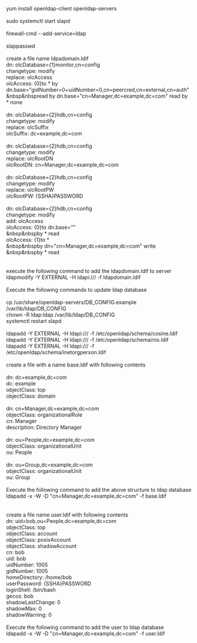 yum install openldap-client openldap-servers<br>
<br>
sudo systemctl start slapd<br>
<br>
firewall-cmd --add-service=ldap<br>
<br>
slappasswd<br>
<br>
create a file name ldpadomain.ldif<br>
dn: olcDatabase={1}monitor,cn=config<br>
changetype: modify<br>
replace: olcAccess<br>
olcAccess: {0}to * by dn.base="gidNumber=0+uidNumber=0,cn=peercred,cn=external,cn=auth"
&nbsp&nbspread by dn.base="cn=Manager,dc=example,dc=com" read by * none<br>
<br>
dn: olcDatabase={2}hdb,cn=config<br>
changetype: modify<br>
replace: olcSuffix<br>
olcSuffix: dc=example,dc=com<br>
<br>
dn: olcDatabase={2}hdb,cn=config<br>
changetype: modify<br>
replace: olcRootDN<br>
olcRootDN: cn=Manager,dc=example,dc=com<br>
<br>
dn: olcDatabase={2}hdb,cn=config<br>
changetype: modify<br>
replace: olcRootPW<br>
olcRootPW: {SSHA}PASSWORD<br>
<br>
dn: olcDatabase={2}hdb,cn=config<br>
changetype: modify<br>
add: olcAccess<br>
olcAccess: {0}to dn.base=""<br>
&nbsp&nbspby * read<br>
olcAccess: {1}to *<br>
&nbsp&nbspby dn="cn=Manager,dc=example,dc=com" write<br>
&nbsp&nbspby * read<br>
<br>
<br>
execute the following command to add the ldapdomain.ldif to server<br>
ldapmodify -Y EXTERNAL -H ldapi:/// -f ldapdomain.ldif<br>
<br>
Execute the following commands to update ldap database<br>
<br>
cp /usr/share/openldap-servers/DB_CONFIG.example /var/lib/ldap/DB_CONFIG<br>
chown -R ldap:ldap /var/lib/ldap/DB_CONFIG<br>
systemctl restart slapd<br>
<br>
ldapadd -Y EXTERNAL -H ldapi:/// -f /etc/openldap/schema/cosine.ldif<br>
ldapadd -Y EXTERNAL -H ldapi:/// -f /etc/openldap/schema/nis.ldif<br>
ldapadd -Y EXTERNAL -H ldapi:/// -f /etc/openldap/schema/inetorgperson.ldif<br>
<br>
create a file with a name base.ldif with following contents<br>
<br>
dn: dc=example,dc=com<br>
dc: example<br>
objectClass: top<br>
objectClass: domain<br>
<br>
dn: cn=Manager,dc=example,dc=com<br>
objectClass: organizationalRole<br>
cn: Manager<br>
description: Directory Manager<br>
<br>
dn: ou=People,dc=example,dc=com<br>
objectClass: organizationalUnit<br>
ou: People<br>
<br>
dn: ou=Group,dc=example,dc=com<br>
objectClass: organizationalUnit<br>
ou: Group<br>
<br>
Execute the following command to add the above structure to ldap database<br>
ldapadd -x -W -D "cn=Manager,dc=example,dc=com" -f base.ldif<br>
<br>
<br>
create a file name user.ldif with following contents<br>
dn: uid=bob,ou=People,dc=example,dc=com<br>
objectClass: top<br>
objectClass: account<br>
objectClass: posixAccount<br>
objectClass: shadowAccount<br>
cn: bob<br>
uid: bob<br>
uidNumber: 1005<br>
gidNumber: 1005<br>
homeDirectory: /home/bob<br>
userPassword: {SSHA}PASSWORD<br>
loginShell: /bin/bash<br>
gecos: bob<br>
shadowLastChange: 0<br>
shadowMax: 0<br>
shadowWarning: 0<br>
<br>
Execute the following command to add the user to ldap database<br>
ldapadd -x -W -D "cn=Manager,dc=example,dc=com" -f user.ldif<br>
